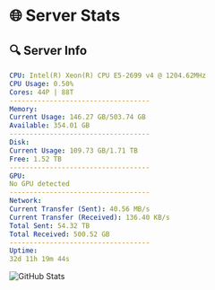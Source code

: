 # 🌐 Server Stats
## 🔍 Server Info
```yaml
CPU: Intel(R) Xeon(R) CPU E5-2699 v4 @ 1204.62MHz
CPU Usage: 0.50%
Cores: 44P | 88T
-----------------------------------
Memory:
Current Usage: 146.27 GB/503.74 GB
Available: 354.01 GB
-----------------------------------
Disk:
Current Usage: 109.73 GB/1.71 TB
Free: 1.52 TB
-----------------------------------
GPU:
No GPU detected
-----------------------------------
Network:
Current Transfer (Sent): 40.56 MB/s
Current Transfer (Received): 136.40 KB/s
Total Sent: 54.32 TB
Total Received: 500.52 GB
-----------------------------------
Uptime:
32d 11h 19m 44s
```
![GitHub Stats](https://img.shields.io/badge/Updated-2025-04-09_08:42:33-blue)
